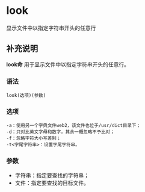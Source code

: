 look
===

显示文件中以指定字符串开头的任意行

## 补充说明

**look命** 用于显示文件中以指定字符串开头的任意行。

### 语法  

```
look(选项)(参数)
```

### 选项  

```
-a：使用另一个字典文件web2，该文件也位于/usr/dict目录下；
-d：只对比英文字母和数字，其余一概忽略不予比对；
-f：忽略字符大小写差别；
-t<字尾字符串>：设置字尾字符串。
```

### 参数  

*   字符串：指定要查找的字符串；
*   文件：指定要查找的目标文件。